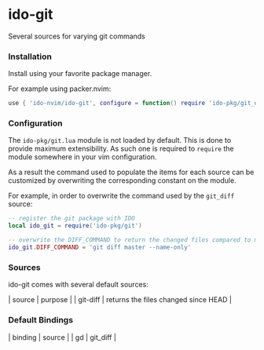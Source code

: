 # ido-git

Several sources for varying git commands

### Installation

Install using your favorite package manager.

For example using packer.nvim:

```lua
use { 'ido-nvim/ido-git', configure = function() require 'ido-pkg/git_diff' end }
```

### Configuration

The `ido-pkg/git.lua` module is not loaded by default.
This is done to provide maximum extensibility. As such one is required to `require` the module
somewhere in your vim configuration.

As a result the command used to populate the items for each source can be customized by overwriting
the corresponding constant on the module.

For example, in order to overwrite the command used by the `git_diff` source:

```lua
-- register the git package with IDO
local ido_git = require('ido-pkg/git')

-- overwrite the DIFF_COMMAND to return the changed files compared to master branch
ido_git.DIFF_COMMAND = 'git diff master --name-only'
```

### Sources

ido-git comes with several default sources:

| source   | purpose |
| git-diff | returns the files changed since HEAD |

### Default Bindings

| binding    | source |
| <leader>gd | git_diff |

